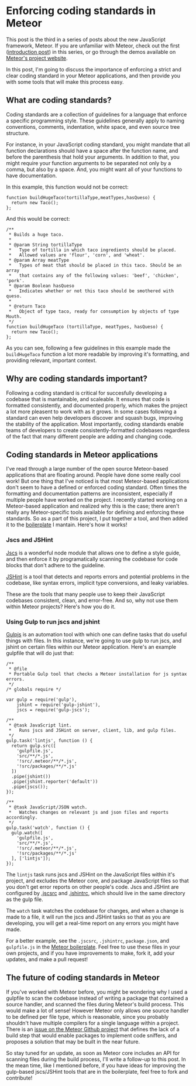 # Enforcing coding standards in Meteor

This post is the third in a series of posts about the new JavaScript framework, Meteor. If you are unfamiliar with Meteor, check out the first ([introduction post](http://fourword.fourkitchens.com/article/getting-started-meteor)) in this series, or go through the demos available on [Meteor's project website](http://meteor.com).

In this post, I'm going to discuss the importance of enforcing a strict and clear coding standard in your Meteor applications, and then provide you with some tools that will make this process easy.

## What are coding standards?
Coding standards are a collection of guidelines for a language that enforce a specific programming style. These guidelines generally apply to naming conventions, comments, indentation, white space, and even source tree structure. 

For instance, in your JavaScript coding standard, you might mandate that all function declarations should have a space after the function name, and before the parenthesis that hold your arguments. In addition to that, you might require your function arguments to be separated not only by a comma, but also by a space. And, you might want all of your functions to have documentation.

In this example, this function would not be correct:

```
function buildHugeTaco(tortillaType,meatTypes,hasQueso) {
  return new Taco();
};
```

And this would be correct:

```
/**
 * Builds a huge taco.
 *
 * @param String tortillaType
 *   Type of tortilla in which taco ingredients should be placed.
 *   Allowed values are 'flour', 'corn', and 'wheat'.
 * @param Array meatType
 *   Types of meat that should be placed in this taco. Should be an array
 *   that contains any of the following values: 'beef', 'chicken', 'pork'.
 * @param Boolean hasQueso
 *   Indicates whether or not this taco should be smothered with queso.
 *
 * @return Taco
 *   Object of type taco, ready for consumption by objects of type Mouth.
 */
function buildHugeTaco (tortillaType, meatTypes, hasQueso) {
  return new Taco();
};
```

As you can see, following a few guidelines in this example made the `buildHugeTaco` function a lot more readable by improving it's formatting, and providing relevant, important context.


## Why are coding standards important?
Following a coding standard is critical for succesfully developing a codebase that is mantainable, and scaleable. It ensures that code is formatted consistently, and documented properly, which makes the project a lot more pleasent to work with as it grows. In some cases following a standard can even help developers discover and squash bugs, improving the stability of the application. Most importantly, coding standards enable teams of developers to create consistently-formatted codebases regardless of the fact that many different people are adding and changing code.


## Coding standards in Meteor applications
I've read through a large number of the open source Meteor-based applications that are floating around. People have done some really cool work! But one thing that I've noticed is that most Meteor-based applications don't seem to have a defined or enforced coding standard. Often times the formatting and documentation patterns are inconsistent, especially if multiple people have worked on the project. I recently started working on a Meteor-based application and realized why this is the case; there aren't really any Meteor-specific tools available for defining  and enforcing these standards. So as a part of this project, I put together a tool, and then added it to the [boilerplate](https://github.com/patrickocoffeyo/meteor-boilerplate) I mantain. Here's how it works!

### Jscs and JSHint
[Jscs](https://www.npmjs.com/package/jscs) is a wonderful node module that allows one to define a style guide, and then enforce it by programatically scanning the codebase for code blocks that don't adhere to the guideline.

[JSHint](http://jshint.com/) is a tool that detects and reports errors and potential problems in the codebase, like syntax errors, implicit type conversions, and leaky variables.

These are the tools that many people use to keep their JavaScript codebases consistent, clean, and error-free. And so, why not use them within Meteor projects? Here's how you do it.


### Using Gulp to run jscs and jshint
[Gulpjs](http://gulpjs.com/) is an automation tool with which one can define tasks that do useful things with files. In this instance, we're going to use gulp to run jscs, and jshint on certain files within our Meteor application. Here's an example gulpfile that will do just that:

```
/**
 * @file
 * Portable Gulp tool that checks a Meteor installation for js syntax errors.
 */
/* globals require */

var gulp = require('gulp'),
    jshint = require('gulp-jshint'),
    jscs = require('gulp-jscs');

/**
 * @task JavaScript lint.
 *   Runs jscs and JSHint on server, client, lib, and gulp files.
 */
gulp.task('lintjs', function () {
  return gulp.src([
    'gulpfile.js',
    'src/**/*.js',
    '!src/.meteor/**/*.js',
    '!src/packages/**/*.js'
  ])
  .pipe(jshint())
  .pipe(jshint.reporter('default'))
  .pipe(jscs());
});

/**
 * @task JavaScript/JSON watch.
 *   Watches changes on relevant js and json files and reports accordingly.
 */
gulp.task('watch', function () {
  gulp.watch([
    'gulpfile.js',
    'src/**/*.js',
    '!src/.meteor/**/*.js',
    '!src/packages/**/*.js'
  ], ['lintjs']);
});
```

The `lintjs` task runs jscs and JSHint on the JavaScript files within it's project, and excludes the Meteor core, and package JavaScript files so that you don't get error reports on other people's code. Jscs and JSHint are configured by [.jscsrc](https://github.com/patrickocoffeyo/meteor-boilerplate/blob/master/.jscsrc) and [.jshintrc](https://github.com/patrickocoffeyo/meteor-boilerplate/blob/master/.jshintrc), which should live in the same directory as the gulp file. 

The `watch` task watches the codebase for changes, and when a change is made to a file, it will run the jscs and JSHint tasks so that as you are developing, you will get a real-time report on any errors you might have made.

For a better example, see the `.jscsrc`, `.jshintrc`, `package.json`, and `gulpfile.js` in the [Meteor boilerplate](https://github.com/patrickocoffeyo/meteor-boilerplate). Feel free to use these files in your own projects, and if you have improvements to make, fork it, add your updates, and make a pull request!

## The future of coding standards in Meteor
If you've worked with Meteor before, you might be wondering why I used a gulpfile to scan the codebase instead of writing a package that contained a source handler, and scanned the files during Meteor's build process. This would make a lot of sense! However Meteor only allows one source handler to be defined per file type, which is reasonable, since you probably shouldn't have multiple compilers for a single language within a project. There is an [issue on the Meteor Github project](https://github.com/MeteorCommunity/discussions/issues/51) that defines the lack of a build step that would enable packages to implement code sniffers, and proposes a solution that may be built in the near future.

So stay tuned for an update, as soon as Meteor core includes an API for scanning files during the build process, I'll write a follow-up to this post. In the mean time, like I mentioned before, if you have ideas for improving the gulp-based jscs/JSHint tools that are in the boilerplate, feel free to fork and contribute!





